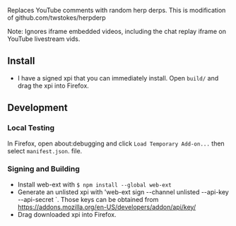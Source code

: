 Replaces YouTube comments with random herp derps. This is modification of github.com/twstokes/herpderp

Note: Ignores iframe embedded videos, including the chat replay iframe on YouTube livestream vids.

## Install

* I have a signed xpi that you can immediately install. Open `build/` and drag the xpi into Firefox.

## Development

### Local Testing

In Firefox, open about:debugging and click `Load Temporary Add-on...` then select `manifest.json`.
file.

### Signing and Building

* Install web-ext with `$ npm install --global web-ext`
* Generate an unlisted xpi with 'web-ext sign --channel unlisted --api-key <your add-on signing key> --api-secret <your add-on signing secret>`. Those keys can be obtained from https://addons.mozilla.org/en-US/developers/addon/api/key/
* Drag downloaded xpi into Firefox.
